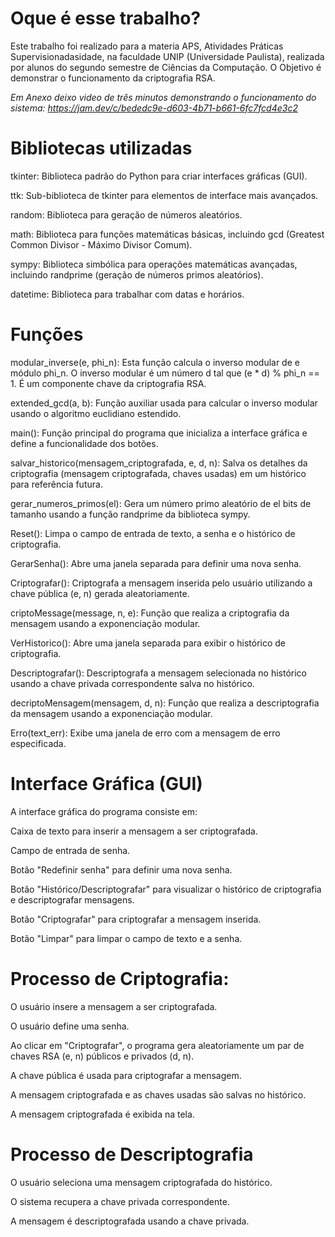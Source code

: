 # Oque é esse trabalho? 
  Este trabalho foi realizado para a materia APS, Atividades Práticas Supervisionadasidade, na faculdade UNIP (Universidade Paulista), realizada por alunos do segundo semestre de Ciências da Computação. O Objetivo é demonstrar o funcionamento da criptografia RSA. 
  
*Em Anexo deixo video de três minutos demonstrando o funcionamento do sistema: https://jam.dev/c/bededc9e-d603-4b71-b661-6fc7fcd4e3c2*


# Bibliotecas utilizadas

tkinter: Biblioteca padrão do Python para criar interfaces gráficas (GUI).

ttk: Sub-biblioteca de tkinter para elementos de interface mais avançados.

random: Biblioteca para geração de números aleatórios.

math: Biblioteca para funções matemáticas básicas, incluindo gcd (Greatest Common Divisor - Máximo Divisor Comum).

sympy: Biblioteca simbólica para operações matemáticas avançadas, incluindo randprime (geração de números primos aleatórios).

datetime: Biblioteca para trabalhar com datas e horários.


# Funções

modular_inverse(e, phi_n): Esta função calcula o inverso modular de e módulo phi_n. O inverso modular é um número d tal que (e * d) % phi_n == 1. 
É um componente chave da criptografia RSA.

extended_gcd(a, b): Função auxiliar usada para calcular o inverso modular usando o algoritmo euclidiano estendido.

main(): Função principal do programa que inicializa a interface gráfica e define a funcionalidade dos botões.

salvar_historico(mensagem_criptografada, e, d, n): Salva os detalhes da criptografia (mensagem criptografada, chaves usadas) em um histórico para referência futura.

gerar_numeros_primos(el): Gera um número primo aleatório de el bits de tamanho usando a função randprime da biblioteca sympy.

Reset(): Limpa o campo de entrada de texto, a senha e o histórico de criptografia.

GerarSenha(): Abre uma janela separada para definir uma nova senha.

Criptografar(): Criptografa a mensagem inserida pelo usuário utilizando a chave pública (e, n) gerada aleatoriamente.

criptoMessage(message, n, e): Função que realiza a criptografia da mensagem usando a exponenciação modular.

VerHistorico(): Abre uma janela separada para exibir o histórico de criptografia.

Descriptografar(): Descriptografa a mensagem selecionada no histórico usando a chave privada correspondente salva no histórico.

decriptoMensagem(mensagem, d, n): Função que realiza a descriptografia da mensagem usando a exponenciação modular.

Erro(text_err): Exibe uma janela de erro com a mensagem de erro especificada.

# Interface Gráfica (GUI)

A interface gráfica do programa consiste em:

Caixa de texto para inserir a mensagem a ser criptografada.

Campo de entrada de senha.

Botão "Redefinir senha" para definir uma nova senha.

Botão "Histórico/Descriptografar" para visualizar o histórico de criptografia e descriptografar mensagens.

Botão "Criptografar" para criptografar a mensagem inserida.

Botão "Limpar" para limpar o campo de texto e a senha.

# Processo de Criptografia:

O usuário insere a mensagem a ser criptografada.

O usuário define uma senha.

Ao clicar em "Criptografar", o programa gera aleatoriamente um par de chaves RSA (e, n) públicos e privados (d, n).

A chave pública é usada para criptografar a mensagem.

A mensagem criptografada e as chaves usadas são salvas no histórico.

A mensagem criptografada é exibida na tela.

# Processo de Descriptografia

O usuário seleciona uma mensagem criptografada do histórico.

O sistema recupera a chave privada correspondente.

A mensagem é descriptografada usando a chave privada.
